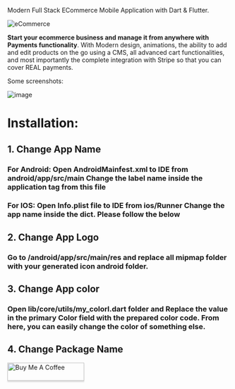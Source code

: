 
Modern Full Stack ECommerce Mobile Application with Dart & Flutter.

![eCommerce](https://i.imgur.com/SraxGPm.png)

**Start your ecommerce business and manage it from anywhere with Payments functionality**. With Modern design, animations, the ability to add and edit products on the go using a CMS, all advanced cart functionalities, and most importantly the complete integration with Stripe so that you can cover REAL payments.

Some screenshots:

![image](https://i.imgur.com/gXbjZXl.png)

<h1>Installation:</h1>


<h2>1. Change App Name</h2>

<h3> For Android:
 Open AndroidMainfest.xml to IDE from android/app/src/main
 Change the label name inside the application tag from this file</h3>

<h3>  For IOS:
 Open Info.plist file to IDE from ios/Runner
 Change the app name inside the dict. Please follow the below</h3>
 
 <h2>2. Change App Logo</h2>

<h3>Go to /android/app/src/main/res and replace all mipmap folder with your generated icon android folder.</h3>
 
 
 <h2>3. Change App color</h2>
 
 <h3> Open lib/core/utils/my_colorl.dart folder and Replace the value in the primary Color field with the prepared color code. From here, you can easily change the color of something else.</h3>
 
  <h2>4. Change Package Name</h2>
 
 
<a href="https://www.buymeacoffee.com/amrhishamks" target="_blank"><img src="https://www.buymeacoffee.com/assets/img/custom_images/orange_img.png" alt="Buy Me A Coffee" style="height: 41px !important;width: 174px !important;box-shadow: 0px 3px 2px 0px rgba(190, 190, 190, 0.5) !important;-webkit-box-shadow: 0px 3px 2px 0px rgba(190, 190, 190, 0.5) !important;" ></a>

